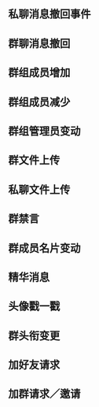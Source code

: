 ## 私聊消息撤回事件
## 群聊消息撤回
## 群组成员增加
## 群组成员减少
## 群组管理员变动
## 群文件上传
## 私聊文件上传
## 群禁言
## 群成员名片变动
## 精华消息
## 头像戳一戳
## 群头衔变更
## 加好友请求
## 加群请求／邀请
